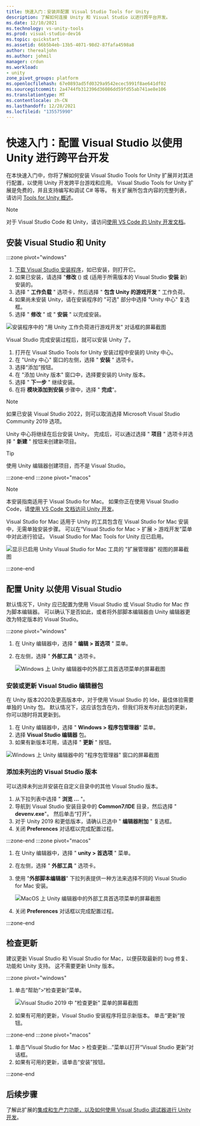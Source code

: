 ```yaml
---
title: 快速入门：安装并配置 Visual Studio Tools for Unity
description: 了解如何连接 Unity 和 Visual Studio 以进行跨平台开发。
ms.date: 12/10/2021
ms.technology: vs-unity-tools
ms.prod: visual-studio-dev16
ms.topic: quickstart
ms.assetid: 66b5b4eb-13b5-4071-98d2-87fafa4598a8
author: therealjohn
ms.author: johmil
manager: crdun
ms.workload:
- unity
zone_pivot_groups: platform
ms.openlocfilehash: 67e0893ad5fd0329a9542ecec5991f8ae641df02
ms.sourcegitcommit: 2a4744fb312396d36086dd59fd55ab741ae8e106
ms.translationtype: MT
ms.contentlocale: zh-CN
ms.lasthandoff: 12/28/2021
ms.locfileid: "135575990"
---
```

# <a name="quickstart-configure-visual-studio-for-cross-platform-development-with-unity"></a>快速入门：配置 Visual Studio 以使用 Unity 进行跨平台开发

在本快速入门中，你将了解如何安装 Visual Studio Tools for Unity 扩展并对其进行配置，以使用 Unity 开发跨平台游戏和应用。  Visual Studio Tools for Unity 扩展是免费的，并且支持编写和调试 C# 等等。 有关扩展所包含内容的完整列表，请访问 [Tools for Unity 概述](./visual-studio-tools-for-unity.md)。

> [!NOTE]
> 对于 Visual Studio Code 和 Unity，请访问[使用 VS Code 的 Unity 开发文档](https://code.visualstudio.com/docs/other/unity)。

## <a name="install-visual-studio-and-unity"></a>安装 Visual Studio 和 Unity

:::zone pivot="windows"

1. [下载 Visual Studio 安装程序](/visualstudio/install/install-visual-studio.md)，如已安装，则打开它。
2. 如果已安装，请选择 "**修改** () 或 (适用于所需版本的 Visual Studio **安装** 新) 安装的。
3. 选择 " **工作负载** " 选项卡，然后选择 " **包含 Unity 的游戏开发** " 工作负荷。    
4. 如果尚未安装 Unity，请在安装程序的 "可选" 部分中选择 "Unity 中心" 复选框。
5. 选择 " **修改** " 或 " **安装** " 以完成安装。

![安装程序中的 "用 Unity 工作负荷进行游戏开发" 对话框的屏幕截图](../media/vs/unity-workload.png)

Visual Studio 完成安装过程后，就可以安装 Unity 了。

1. 打开在 Visual Studio Tools for Unity 安装过程中安装的 Unity 中心。
1. 在 "Unity 中心" 窗口的左侧，选择 " **安装** " 选项卡。
1. 选择“添加”按钮。
1. 在 "添加 Unity 版本" 窗口中，选择要安装的 Unity 版本。
1. 选择 " **下一步** " 继续安装。
1. 在将 **模块添加到安装** 步骤中，选择 " **完成**"。

>[!NOTE]
>如果已安装 Visual Studio 2022，则可以取消选择 Microsoft Visual Studio Community 2019 选项。

Unity 中心将继续在后台安装 Unity。 完成后，可以通过选择 " **项目** " 选项卡并选择 " **新建** " 按钮来创建新项目。

>[!TIP]
>使用 Unity 编辑器创建项目，而不是 Visual Studio。

:::zone-end
:::zone pivot="macos"

> [!NOTE]
> 本安装指南适用于 Visual Studio for Mac。 如果你正在使用 Visual Studio Code，请[使用 VS Code 文档访问 Unity 开发](https://code.visualstudio.com/docs/other/unity)。

Visual Studio for Mac 适用于 Unity 的工具包含在 Visual Studio for Mac 安装中，无需单独安装步骤。 可以在“Visual Studio for Mac > 扩展 > 游戏开发”菜单中对此进行验证。 Visual Studio for Mac Tools for Unity 应已启用。

![显示已启用 Unity Visual Studio for Mac 工具的 "扩展管理器" 视图的屏幕截图](../media/vsm/unity-workload.png)

:::zone-end

## <a name="configure-unity-to-use-visual-studio"></a>配置 Unity 以使用 Visual Studio

默认情况下，Unity 应已配置为使用 Visual Studio 或 Visual Studio for Mac 作为脚本编辑器。 可以确认下是否如此，或者将外部脚本编辑器由 Unity 编辑器更改为特定版本的 Visual Studio。

:::zone pivot="windows"

1. 在 Unity 编辑器中，选择 " **编辑 > 首选项** " 菜单。
2. 在左侧，选择 " **外部工具** " 选项卡。

    ![Windows 上 Unity 编辑器中的外部工具首选项菜单的屏幕截图](../media/vs/preferences-external-tools.png)

### <a name="install-or-update-the-visual-studio-editor-package"></a>安装或更新 Visual Studio 编辑器包

在 Unity 版本2020及更高版本中，对于使用 Visual Studio 的 Ide，最佳体验需要单独的 Unity 包。 默认情况下，这应该包含在内，但我们将发布对此包的更新，你可以随时将其更新到。

1. 在 Unity 编辑器中，选择 " **Windows > 程序包管理器**" 菜单。
1. 选择 **Visual Studio 编辑器** 包。
1. 如果有新版本可用，请选择 " **更新** " 按钮。

![Windows 上 Unity 编辑器中的 "程序包管理器" 窗口的屏幕截图](../media/vs/unity-package-manager.png)

### <a name="add-a-version-of-visual-studio-that-is-not-listed"></a>添加未列出的 Visual Studio 版本
可以选择未列出并安装在自定义目录中的其他 Visual Studio 版本。

1. 从下拉列表中选择 " **浏览 ...** "。
2. 导航到 Visual Studio 安装目录中的 **Common7/IDE** 目录，然后选择 " **devenv.exe**"。 然后单击“打开”。
3. 对于 Unity 2019 和更低版本，请确认已选中 " **编辑器附加** " 复选框。
4. 关闭 **Preferences** 对话框以完成配置过程。

:::zone-end
:::zone pivot="macos"

1. 在 Unity 编辑器中，选择 " **unity > 首选项** " 菜单。
2. 在左侧，选择 " **外部工具** " 选项卡。
3. 使用 "**外部脚本编辑器**" 下拉列表提供一种方法来选择不同的 Visual Studio for Mac 安装。

    ![MacOS 上 Unity 编辑器中的外部工具首选项菜单的屏幕截图](../media/vsm/preferences-external-tools.png)

4. 关闭 **Preferences** 对话框以完成配置过程。

:::zone-end

## <a name="check-for-updates"></a>检查更新

建议更新 Visual Studio 和 Visual Studio for Mac，以便获取最新的 bug 修复、功能和 Unity 支持。 这不需要更新 Unity 版本。

:::zone pivot="windows"

1. 单击“帮助”>“检查更新”菜单。

    ![Visual Studio 2019 中 "检查更新" 菜单的屏幕截图](../media/vs/check-for-updates.png)    

2. 如果有可用的更新，Visual Studio 安装程序将显示新版本。 单击“更新”按钮。

:::zone-end
:::zone pivot="macos"

1. 单击“Visual Studio for Mac > 检查更新...”菜单以打开“Visual Studio 更新”对话框。
2. 如果有可用的更新，请单击“安装”按钮。

:::zone-end

## <a name="next-steps"></a>后续步骤

了解此扩展的[集成和生产力功能，以及如何使用 Visual Studio 调试器进行 Unity 开发](using-visual-studio-tools-for-unity.md)。
